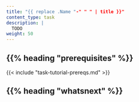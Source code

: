 ```yaml
---
title: "{{ replace .Name "-" " " | title }}"
content_type: task
description: |
  TODO
weight: 50
---
```


<!-- overview -->

## {{% heading "prerequisites" %}}

{{< include "task-tutorial-prereqs.md" >}}

<!-- If you set the minimum_version or maximum_version parameter in the page's
     front matter, add the version check shortcode {{< version-check >}}.
-->

<!-- steps -->

<!-- discussion -->

<!-- Optional section; add links to information related to this topic. -->
## {{% heading "whatsnext" %}}